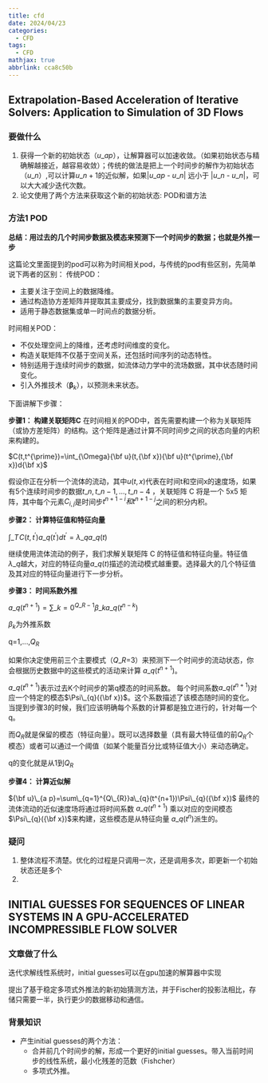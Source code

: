```yaml
---
title: cfd
date: 2024/04/23
categories:
  - CFD
tags:
  - CFD
mathjax: true
abbrlink: cca8c50b
---
```




## Extrapolation-Based Acceleration of Iterative Solvers: Application to Simulation of 3D Flows

### 要做什么
1. 获得一个新的初始状态（$u\_{ap}$），让解算器可以加速收敛。（如果初始状态与精确解越接近，越容易收敛）；传统的做法是把上一个时间步的解作为初始状态（$u\_{n}$）,可以计算$u\_{n+1}$的近似解，如果|$u\_{ap}$ - $u\_{n}$| 远小于 |$u\_{n}$ - $u\_{n}$|，可以大大减少迭代次数。
2. 论文使用了两个方法来获取这个新的初始状态: POD和谱方法

### 方法1 POD

**总结：用过去的几个时间步数据及模态来预测下一个时间步的数据；也就是外推一步**

这篇论文里面提到的pod可以称为时间相关pod，与传统的pod有些区别，先简单说下两者的区别：
传统POD：

- 主要关注于空间上的数据降维。
- 通过构造协方差矩阵并提取其主要成分，找到数据集的主要变异方向。
- 适用于静态数据集或单一时间点的数据分析。
  
时间相关POD：

- 不仅处理空间上的降维，还考虑时间维度的变化。
- 构造关联矩阵不仅基于空间关系，还包括时间序列的动态特性。
- 特别适用于连续时间步的数据，如流体动力学中的流场数据，其中状态随时间变化。
- 引入外推技术（${\boldsymbol{\beta}}_{k}$），以预测未来状态。

下面讲解下步骤：

**步骤1： 构建关联矩阵C**
在时间相关的POD中，首先需要构建一个称为关联矩阵（或协方差矩阵）的结构。这个矩阵是通过计算不同时间步之间的状态向量的内积来构建的。

$C(t,t^{\prime})=\int_{\Omega}{\bf u}(t,{\bf x}){\bf u}(t^{\prime},{\bf x})d{\bf x}$

假设你正在分析一个流体的流动，其中$u(t,x)$代表在时间t和空间x的速度场，如果有5个连续时间步的数据$t\_n, t\_{n-1}, \ldots, t\_{n-4}$ ，关联矩阵 C 将是一个 5x5 矩阵，其中每个元素$C_{i,j}$是时间步$t^{n+1-i}和t^{n+1-j}$之间的积分内积。

**步骤2： 计算特征值和特征向量**

$\int\_{T}\!C(t,t^{\prime})a\_{q}(t^{\prime})d t^{\prime}=\lambda\_{q}a\_{q}(t)$

继续使用流体流动的例子，我们求解关联矩阵 C 的特征值和特征向量。特征值$\lambda\_{q}$越大，对应的特征向量$a\_{q}(t)$描述的流动模式越重要。选择最大的几个特征值及其对应的特征向量进行下一步分析。

**步骤3： 时间系数外推**

$a\_{q}(t^{n+1})=\sum\_{k=0}^{Q\_{R}-1}\beta\_{k}a\_{q}(t^{n-k})$

$\beta_{k}$为外推系数

q=1,...,$Q_R$

如果你决定使用前三个主要模式（$Q\_R$=3）来预测下一个时间步的流动状态，你会根据历史数据中的这些模式的活动来计算 $a\_{q}(t^{n+1})$。

$a\_{q}(t^{n+1})$表示过去K个时间步的第q模态的时间系数。
每个时间系数$a\_{q}(t^{n+1})$对应一个特定的模态$\Psi\_{q}({\bf x})$。这个系数描述了该模态随时间的变化。当提到步骤3的时候，我们应该明确每个系数的计算都是独立进行的，针对每一个q。


而$Q_R$就是保留的模态（特征向量）。既可以选择数量（具有最大特征值的前$Q_R$个模态）或者可以通过一个阈值（如某个能量百分比或特征值大小）来动态确定。

q的变化就是从1到$Q_R$

**步骤4： 计算近似解**

${\bf u}\_{a p}=\sum\_{q=1}^{Q\_{R}}a\_{q}(t^{n+1})\Psi\_{q}({\bf x})$
最终的流体流动的近似速度场将通过将时间系数 
$a\_{q}(t^{n+1})$ 乘以对应的空间模态 ​$\Psi\_{q}({\bf x})$来构建，这些模态是从特征向量 $a\_{q}(t^{n})$派生的。

### 疑问

1. 整体流程不清楚。优化的过程是只调用一次，还是调用多次，即更新一个初始状态还是多个
2. 

## INITIAL GUESSES FOR SEQUENCES OF LINEAR SYSTEMS IN A GPU-ACCELERATED INCOMPRESSIBLE FLOW SOLVER

### 文章做了什么
迭代求解线性系统时，initial guesses可以在gpu加速的解算器中实现

提出了基于稳定多项式外推法的新初始猜测方法，并于Fischer的投影法相比，存储只需要一半，执行更少的数据移动和通信。

### 背景知识

- 产生initial guesses的两个方法：
  - 合并前几个时间步的解，形成一个更好的initial guesses。带入当前时间步的线性系统，最小化残差的范数（Fishcher）
  - 多项式外推。